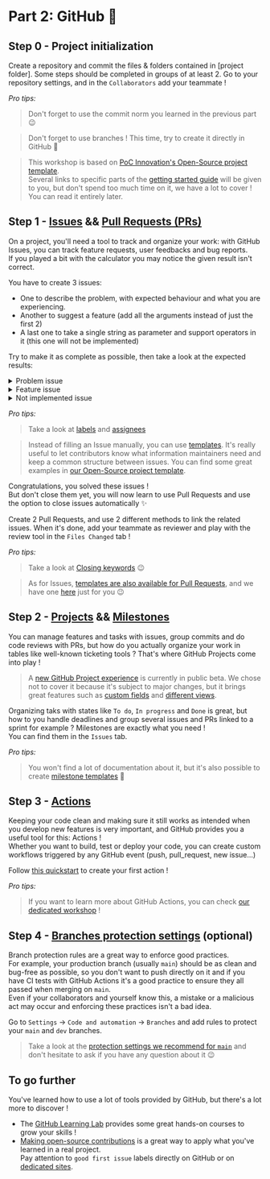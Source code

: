 # Part 2: GitHub :rocket:

## Step 0 - Project initialization
Create a repository and commit the files & folders contained in [project folder].
Some steps should be completed in groups of at least 2.
Go to your repository settings, and in the `Collaborators` add your teammate !

<i>Pro tips:</i>
> Don't forget to use the commit norm you learned in the previous part :wink:

> Don't forget to use branches ! This time, try to create it directly in GitHub :rocket:

> This workshop is based on [PoC Innovation's Open-Source project template](https://github.com/PoCInnovation/open-source-project-template).  
Several links to specific parts of the [getting started guide](https://github.com/PoCInnovation/open-source-project-template/blob/main/.github/getting-started.md) will be given to you, but don't spend too much time on it, we have a lot to cover ! You can read it entirely later.

## Step 1 - [Issues](https://docs.github.com/en/issues/tracking-your-work-with-issues/about-issues) && [Pull Requests (PRs)](https://docs.github.com/en/pull-requests/collaborating-with-pull-requests/proposing-changes-to-your-work-with-pull-requests/about-pull-requests)
On a project, you'll need a tool to track and organize your work: with GitHub Issues, you can track feature requests, user feedbacks and bug reports.  
If you played a bit with the calculator you may notice the given result isn't correct.

You have to create 3 issues:
- One to describe the problem, with expected behaviour and what you are experiencing.
- Another to suggest a feature (add all the arguments instead of just the first 2)
- A last one to take a single string as parameter and support operators in it (this one will not be implemented)

Try to make it as complete as possible, then take a look at the expected results:
<details>
  <summary>Problem issue</summary>
  <img src="./assets/issue_bug.png"/>
</details>
<details>
  <summary>Feature issue</summary>
  <img src="./assets/issue_feature.png"/>
</details>
<details>
  <summary>Not implemented issue</summary>
  <img src="./assets/issue_feature_wontfix.png"/>
</details>

<i>Pro tips:</i>
> Take a look at [labels](https://docs.github.com/en/issues/using-labels-and-milestones-to-track-work/managing-labels) and [assignees](https://docs.github.com/en/issues/tracking-your-work-with-issues/assigning-issues-and-pull-requests-to-other-github-users)

> Instead of filling an Issue manually, you can use [templates](https://docs.github.com/en/communities/using-templates-to-encourage-useful-issues-and-pull-requests/configuring-issue-templates-for-your-repository). It's really useful to let contributors know what information maintainers need and keep a common structure between issues. You can find some great examples in [our Open-Source project template](https://github.com/PoCInnovation/open-source-project-template/tree/main/.github/ISSUE_TEMPLATE).

Congratulations, you solved these issues !  
But don't close them yet, you will now learn to use Pull Requests and use the option to close issues automatically :sparkles:

Create 2 Pull Requests, and use 2 different methods to link the related issues.
When it's done, add your teammate as reviewer and play with the review tool in the `Files Changed` tab !

<i>Pro tips:</i>

> Take a look at [Closing keywords](https://docs.github.com/en/get-started/writing-on-github/working-with-advanced-formatting/using-keywords-in-issues-and-pull-requests) 😉

> As for Issues, [templates are also available for Pull Requests](https://docs.github.com/en/communities/using-templates-to-encourage-useful-issues-and-pull-requests/creating-a-pull-request-template-for-your-repository), and we have one [here](https://github.com/PoCInnovation/open-source-project-template/blob/main/.github/pull_request_template.md) just for you 😉

## Step 2 - [Projects](https://docs.github.com/en/issues/organizing-your-work-with-project-boards/managing-project-boards/about-project-boards) && [Milestones](https://docs.github.com/en/issues/using-labels-and-milestones-to-track-work/about-milestones)
You can manage features and tasks with issues, group commits and do code reviews with PRs, but how do you actually organize
your work in tables like well-known ticketing tools ? That's where GitHub Projects come into play !

> A [new GitHub Project experience](https://docs.github.com/en/issues/trying-out-the-new-projects-experience/about-projects) is currently in public beta. We chose not to cover it because it's subject to major changes, but it brings great features such as [custom fields](https://docs.github.com/en/issues/trying-out-the-new-projects-experience/about-projects#adding-metadata-to-your-tasks) and [different views](https://docs.github.com/en/issues/trying-out-the-new-projects-experience/about-projects#adding-metadata-to-your-tasks).

Organizing taks with states like `To do`, `In progress` and `Done` is great, but how to you handle deadlines and group several issues and PRs
linked to a sprint for example ? Milestones are exactly what you need !  
You can find them in the `Issues` tab.

<i>Pro tips:</i>
> You won't find a lot of documentation about it, but it's also possible to create [milestone templates](https://github.com/PoCInnovation/open-source-project-template/blob/main/.github/milestone_template.md) 🚀

## Step 3 - [Actions](https://docs.github.com/en/actions/learn-github-actions/understanding-github-actions)
Keeping your code clean and making sure it still works as intended when you develop new features is very important, and GitHub provides you a useful tool for this: Actions !  
Whether you want to build, test or deploy your code, you can create custom workflows triggered by any GitHub event (push, pull_request, new issue...)

Follow [this quickstart](https://docs.github.com/en/actions/quickstart) to create your first action !

<i>Pro tips:</i>
> If you want to learn more about GitHub Actions, you can check [our dedicated workshop](https://github.com/PoCInnovation/Workshops/tree/24.Git_Github/software/05.Actions) !

## Step 4 - [Branches protection settings](https://docs.github.com/en/repositories/configuring-branches-and-merges-in-your-repository/defining-the-mergeability-of-pull-requests/about-protected-branches) (optional)
Branch protection rules are a great way to enforce good practices.  
For example, your production branch (usually `main`) should be as clean and bug-free as possible, so you don't want to push directly on it and if you have CI tests with GitHub Actions it's a good practice to ensure they all passed when merging on `main`.  
Even if your collaborators and yourself know this, a mistake or a malicious act may occur and enforcing these practices isn't a bad idea.

Go to `Settings` -> `Code and automation` -> `Branches` and add rules to protect your `main` and `dev` branches.
> Take a look at the [protection settings we recommend for `main`](https://github.com/PoCInnovation/open-source-project-template/blob/main/.github/getting-started.md#branches) and don't hesitate to ask if you have any question about it 😉

## To go further
You've learned how to use a lot of tools provided by GitHub, but there's a lot more to discover !

- The [GitHub Learning Lab](https://lab.github.com/) provides some great hands-on courses to grow your skills !  
- [Making open-source contributions](https://docs.github.com/en/get-started/exploring-projects-on-github/finding-ways-to-contribute-to-open-source-on-github) is a great way to apply what you've learned in a real project.  
  Pay attention to `good first issue` labels directly on GitHub or on [dedicated sites](https://goodfirstissue.dev/).
